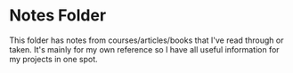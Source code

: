 # Notes Folder
This folder has notes from courses/articles/books that I've read through or taken. It's mainly for my own reference so I have all useful information for my projects in one spot. 
